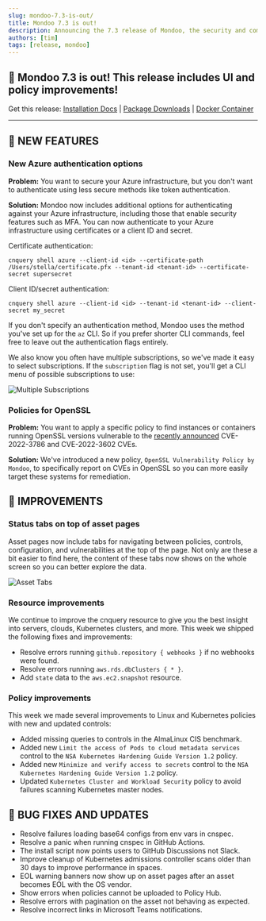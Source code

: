```yaml
---
slug: mondoo-7.3-is-out/
title: Mondoo 7.3 is out!
description: Announcing the 7.3 release of Mondoo, the security and compliance platform that prioritizes risks that matter most in your infrastructure.
authors: [tim]
tags: [release, mondoo]
---
```


## 🥳 Mondoo 7.3 is out! This release includes UI and policy improvements!

Get this release: [Installation Docs](/cnspec/) | [Package Downloads](https://releases.mondoo.com/mondoo/) | [Docker Container](https://hub.docker.com/r/mondoo/client)

---

## 🎉 NEW FEATURES

### New Azure authentication options

**Problem:** You want to secure your Azure infrastructure, but you don't want to authenticate using less secure methods like token authentication.

**Solution:** Mondoo now includes additional options for authenticating against your Azure infrastructure, including those that enable security features such as MFA. You can now authenticate to your Azure infrastructure using certificates or a client ID and secret.

Certificate authentication:

```shell
cnquery shell azure --client-id <id> --certificate-path /Users/stella/certificate.pfx --tenant-id <tenant-id> --certificate-secret supersecret
```

Client ID/secret authentication:

```shell
cnquery shell azure --client-id <id> --tenant-id <tenant-id> --client-secret my_secret
```

If you don't specify an authentication method, Mondoo uses the method you've set up for the `az` CLI. So if you prefer shorter CLI commands, feel free to leave out the authentication flags entirely.

We also know you often have multiple subscriptions, so we've made it easy to select subscriptions. If the `subscription` flag is not set, you'll get a CLI menu of possible subscriptions to use:

![Multiple Subscriptions](/img/releases/2022-11-08-mondoo-7.3-is-out/multiple_subs.png)

### Policies for OpenSSL

**Problem:** You want to apply a specific policy to find instances or containers running OpenSSL versions vulnerable to the [recently announced](https://www.openssl.org/blog/blog/2022/11/01/email-address-overflows/) CVE-2022-3786 and CVE-2022-3602 CVEs.

**Solution:** We've introduced a new policy, `OpenSSL Vulnerability Policy by Mondoo`, to specifically report on CVEs in OpenSSL so you can more easily target these systems for remediation.

## 🧹 IMPROVEMENTS

### Status tabs on top of asset pages

Asset pages now include tabs for navigating between policies, controls, configuration, and vulnerabilities at the top of the page. Not only are these a bit easier to find here, the content of these tabs now shows on the whole screen so you can better explore the data.

![Asset Tabs](/img/releases/2022-11-08-mondoo-7.3-is-out/tabs.png)

### Resource improvements

We continue to improve the cnquery resource to give you the best insight into servers, clouds, Kubernetes clusters, and more. This week we shipped the following fixes and improvements:

- Resolve errors running `github.repository { webhooks }` if no webhooks were found.
- Resolve errors running `aws.rds.dbClusters { * }`.
- Add `state` data to the `aws.ec2.snapshot` resource.

### Policy improvements

This week we made several improvements to Linux and Kubernetes policies with new and updated controls:

- Added missing queries to controls in the AlmaLinux CIS benchmark.
- Added new `Limit the access of Pods to cloud metadata services ` control to the `NSA Kubernetes Hardening Guide Version 1.2` policy.
- Added new `Minimize and verify access to secrets` control to the `NSA Kubernetes Hardening Guide Version 1.2` policy.
- Updated `Kubernetes Cluster and Workload Security` policy to avoid failures scanning Kubernetes master nodes.

## 🐛 BUG FIXES AND UPDATES

- Resolve failures loading base64 configs from env vars in cnspec.
- Resolve a panic when running cnspec in GitHub Actions.
- The install script now points users to GitHub Discussions not Slack.
- Improve cleanup of Kubernetes admissions controller scans older than 30 days to improve performance in spaces.
- EOL warning banners now show up on asset pages after an asset becomes EOL with the OS vendor.
- Show errors when policies cannot be uploaded to Policy Hub.
- Resolve errors with pagination on the asset not behaving as expected.
- Resolve incorrect links in Microsoft Teams notifications.
